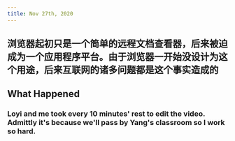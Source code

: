 ```yaml
---
title: Nov 27th, 2020
---
```


## 浏览器起初只是一个简单的远程文档查看器，后来被迫成为一个应用程序平台。由于浏览器一开始没设计为这个用途，后来互联网的诸多问题都是这个事实造成的
## What Happened
### Loyi and me took every 10 minutes' rest to edit the video. Admittly it's because we'll pass by Yang's classroom so I work so hard.
